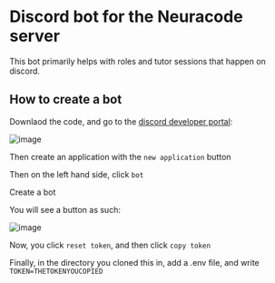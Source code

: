 # Discord bot for the Neuracode server
This bot primarily helps with roles and tutor sessions that happen on discord.

## How to create a bot
Downlaod the code, and go to the [discord developer portal](https://discord.com/developers/applications):

![image](https://user-images.githubusercontent.com/91804938/174663249-83336e47-74ca-4951-b339-fc25f5a49139.png)

Then create an application with the `new application` button

Then on the left hand side, click `bot`

Create a bot

You will see a button as such:

![image](https://user-images.githubusercontent.com/91804938/174663417-d1f7c0ed-0c0c-41b6-b382-cee6e868553b.png)

Now, you click `reset token`, and then click `copy token`

Finally, in the directory you cloned this in, add a .env file, and write
`TOKEN=THETOKENYOUCOPIED`